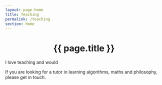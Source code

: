 ```yaml
---
layout: page-home
title: Teaching
permalink: /teaching
section: Home
---
```



<CENTER><h1 class="emphnext">{{ page.title }}</h1></CENTER>

I love teaching and would 

If you are looking for a tutor in learning algorithms, maths and philosophy, please get in touch. 




  


<!-- 
  <p class="rss-subscribe">subscribe <a href="{{ "/feed.xml" | prepend: site.baseurl }}">via RSS</a></p>
 -->
